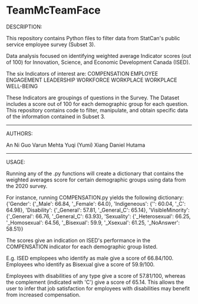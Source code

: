 # TeamMcTeamFace


DESCRIPTION:

This repository contains Python files to filter data from StatCan's public service employee survey (Subset 3).

Data analysis focused on identifying weighted average Indicator scores (out of 100) for Innovation, Science, and Economic Development Canada (ISED).

The six Indicators of interest are:
COMPENSATION
EMPLOYEE ENGAGEMENT
LEADERSHIP
WORKFORCE
WORKPLACE
WORKPLACE WELL-BEING

These Indicators are groupings of questions in the Survey. The Dataset includes a score out of 100 for each demographic group for each question. This repository contains code to filter, manipulate, and obtain specific data of the information contained in Subset 3.


----------------------------------------

AUTHORS:

An Ni Guo
Varun Mehta
Yuqi (Yumi) Xiang
Daniel Hutama

----------------------------------------

USAGE:

Running any of the <INDICATORNAME>.py functions will create a dictionary that contains the weighted averages score for certain demographic groups using data from the 2020 survey.

For instance, running COMPENSATION.py yields the following dictionary:
{'Gender': {'_Male': 66.84, '_Female': 64.0}, 'Indigeneous': {'': 60.04, '_C': 64.98}, 'Disability': {'_General': 57.81, '_General_C': 65.14}, 'VisibleMinority': {'_General': 66.76, '_General_C': 63.93}, 'Sexuality': {'_Heterosexual': 66.25, '_Homosexual': 64.56, '_Bisexual': 59.9, '_Xsexual': 61.25, '_NoAnswer': 58.51}}

The scores give an indication on ISED's performance in the COMPENSATION indicator for each demographic group listed. 

E.g. ISED emplopees who identify as male give a score of 66.84/100. Employees who identify as Bisexual give a score of 59.9/100. 

Employees with disabilities of any type give a score of 57.81/100, whereas the complement (indicated with 'C') give a score of 65.14. This allows the user to infer that job satisfaction for employees with disabilities may benefit from increased compensation.
